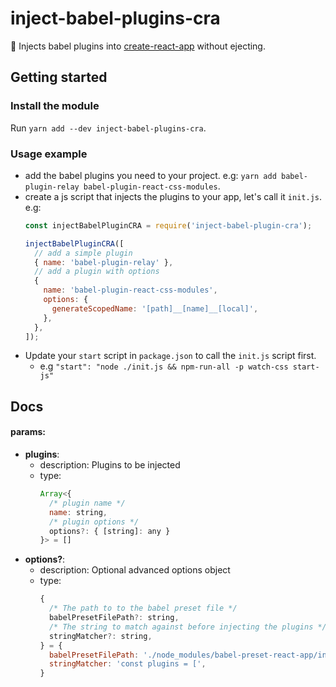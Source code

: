 # inject-babel-plugins-cra
🔧 Injects babel plugins into [create-react-app](https://github.com/facebook/create-react-app) without ejecting.

## Getting started
### Install the module
Run `yarn add --dev inject-babel-plugins-cra`.

### Usage example
- add the babel plugins you need to your project. e.g: `yarn add babel-plugin-relay babel-plugin-react-css-modules`.
- create a js script that injects the plugins to your app, let's call it `init.js`. e.g:
  ```js
  const injectBabelPluginCRA = require('inject-babel-plugin-cra');
  
  injectBabelPluginCRA([
    // add a simple plugin
    { name: 'babel-plugin-relay' },
    // add a plugin with options
    {
      name: 'babel-plugin-react-css-modules',
      options: {
        generateScopedName: '[path]__[name]__[local]',
      },
    },
  ]);
  ```
- Update your `start` script in `package.json` to call the `init.js` script first.
  - e.g `"start": "node ./init.js && npm-run-all -p watch-css start-js"`

## Docs

#### params:
- **plugins**:
  - description: Plugins to be injected
  - type: 
     ```js
     Array<{
       /* plugin name */
       name: string,
       /* plugin options */
       options?: { [string]: any } 
     }> = []
     ```
- **options?**: 
  - description: Optional advanced options object
  - type:
    ```js
    {
      /* The path to to the babel preset file */
      babelPresetFilePath?: string,
      /* The string to match against before injecting the plugins */
      stringMatcher?: string,
    } = {
      babelPresetFilePath: './node_modules/babel-preset-react-app/index.js',
      stringMatcher: 'const plugins = [',
    }
    ```
